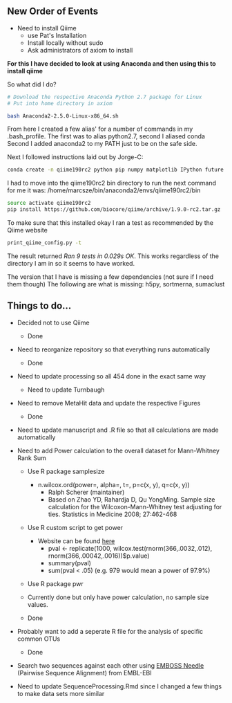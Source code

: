 ## New Order of Events

* Need to install Qiime 
	* use Pat's Installation
	* Install locally without sudo
	* Ask administrators of axiom to install
	
**For this I have decided to look at using Anaconda and then using this to install qiime**

So what did I do?

```bash
# Download the respective Anaconda Python 2.7 package for Linux
# Put into home directory in axiom

bash Anaconda2-2.5.0-Linux-x86_64.sh

```
From here I created a few alias' for a number of commands in my .bash_profile.
The first was to alias python2.7, second I aliased conda
Second I added anaconda2 to my PATH just to be on the safe side.

Next I followed instructions laid out by Jorge-C:

```bash
conda create -n qiime190rc2 python pip numpy matplotlib IPython future natsort scipy pandas scikit-bio gdata
```
I had to move into the qiime190rc2 bin directory to run the next command for me it was:
/home/marcsze/bin/anaconda2/envs/qiime190rc2/bin

```bash
source activate qiime190rc2
pip install https://github.com/biocore/qiime/archive/1.9.0-rc2.tar.gz
```
To make sure that this installed okay I ran a test as recommended by the Qiime website

```bash
print_qiime_config.py -t
```
The result returned *Ran 9 tests in 0.029s OK*.  This works regardless of the directory I am in so it seems to have worked.

The version that I have is missing a few dependencies (not sure if I need them though)
The following are what is missing: h5py, sortmerna, sumaclust

## Things to do...

* Decided not to use Qiime
	* Done

* Need to reorganize repository so that everything runs automatically
	* Done
	
* Need to update processing so all 454 done in the exact same way
	* Need to update Turnbaugh
	
* Need to remove MetaHit data and update the respective Figures
	* Done
	
* Need to update manuscript and .R file so that all calculations are made automatically

* Need to add Power calculation to the overall dataset for Mann-Whitney Rank Sum
	* Use R package samplesize
		* n.wilcox.ord(power=, alpha=, t=, p=c(x, y), q=c(x, y))
			* Ralph Scherer (maintainer)
			* Based on Zhao YD, Rahardja D, Qu YongMing. Sample size calculation for the 
			Wilcoxon-Mann-Whitney test adjusting for ties. Statistics in Medicine 2008; 27:462-468
	* Use R custom script to get power
		* Website can be found [here](http://r.789695.n4.nabble.com/How-to-compute-the-power-of-a-wilcoxon-test-td3815616.html)
			* pval <- replicate(1000, wilcox.test(rnorm(366,.0032,.012), rnorm(366,.00042,.0016))$p.value)
			* summary(pval) 
			* sum(pval < .05) (e.g. 979 would mean a power of 97.9%)
	* Use R package pwr
	
	* Currently done but only have power calculation, no sample size values.
	
	* Done
	
* Probably want to add a seperate R file for the analysis of specific common OTUs
	* Done
	
* Search two sequences against each other using [EMBOSS Needle](http://www.ebi.ac.uk/Tools/psa/emboss_needle/nucleotide.html)
(Pairwise Sequence Alignment) from EMBL-EBI
	
* Need to update SequenceProcessing.Rmd since I changed a few things to make data sets more similar
	

